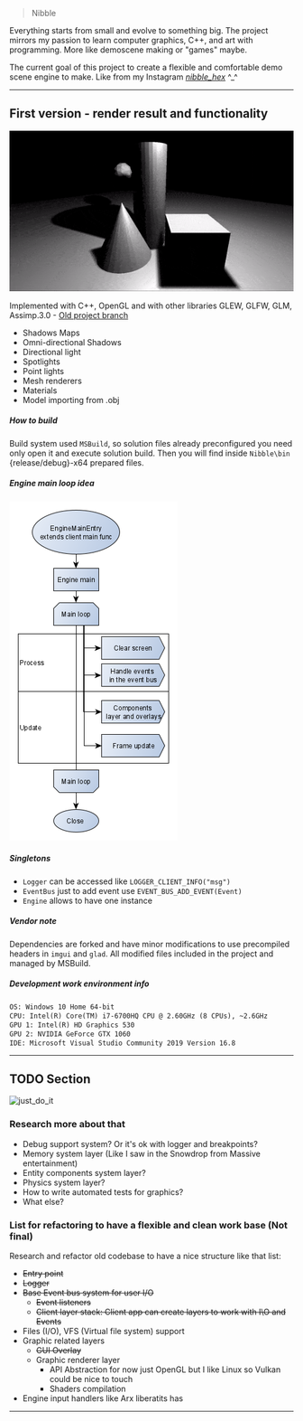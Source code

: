 > Nibble

Everything starts from small and evolve to something big.
The project mirrors my passion to learn computer graphics, C++, and art with programming. More like demoscene making or "games" maybe.

The current goal of this project to create a flexible and comfortable demo scene engine to make.
Like from my Instagram *[nibble_hex](https://www.instagram.com/nibble_hex/)* ^_^

---

## First version - render result and functionality
![OpenGL](Extras/CurrentRender.gif)

Implemented with C++, OpenGL and with other libraries GLEW, GLFW, GLM, Assimp.3.0 - [Old project branch](https://github.com/LinMAD/Nibble/tree/old_master)
- Shadows Maps
- Omni-directional Shadows
- Directional light
- Spotlights
- Point lights
- Mesh renderers
- Materials
- Model importing from .obj

##### How to build
Build system used `MSBuild`, so solution files already preconfigured you need only open it and execute solution build. 
Then you will find inside `Nibble\bin` {release/debug}-x64 prepared files.

##### Engine main loop idea
![engine_work](Extras/core_process_idea.png)

##### Singletons
- `Logger` can be accessed like `LOGGER_CLIENT_INFO("msg")`
- `EventBus` just to add event use `EVENT_BUS_ADD_EVENT(Event)`
- `Engine` allows to have one instance

##### Vendor note
Dependencies are forked and have minor modifications to use precompiled headers in `imgui` and `glad`. 
All modified files included in the project and managed by MSBuild.

##### Development work environment info
```
OS: Windows 10 Home 64-bit
CPU: Intel(R) Core(TM) i7-6700HQ CPU @ 2.60GHz (8 CPUs), ~2.6GHz
GPU 1: Intel(R) HD Graphics 530
GPU 2: NVIDIA GeForce GTX 1060
IDE: Microsoft Visual Studio Community 2019 Version 16.8
```

---

## TODO Section
![just_do_it](https://i.pinimg.com/originals/ab/28/a3/ab28a35ba61c3310ed6341b09dbbafab.jpg)

### Research more about that
- Debug support system? Or it's ok with logger and breakpoints?
- Memory system layer (Like I saw in the Snowdrop from Massive entertainment)
- Entity components system layer?
- Physics system layer?
- How to write automated tests for graphics?
- What else?

### List for refactoring to have a flexible and clean work base (Not final)
Research and refactor old codebase to have a nice structure like that list:
- ~~Entry point~~
- ~~Logger~~
- ~~Base Event bus system for user I/O~~
	- ~~Event listeners~~
	- ~~Client layer stack: Client app can create layers to work with I\O and Events~~
- Files (I/O), VFS (Virtual file system) support
- Graphic related layers
	- ~~GUI Overlay~~
	- Graphic renderer layer
		- API Abstraction for now just OpenGL but I like Linux so Vulkan could be nice to touch
		- Shaders compilation
- Engine input handlers like Arx liberatits has

---

